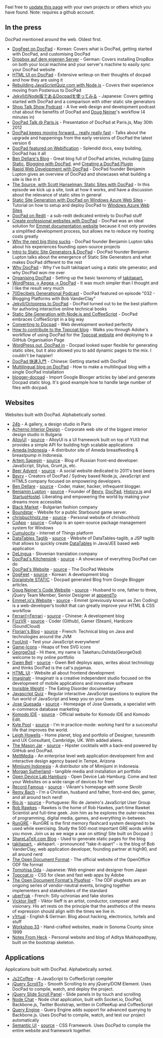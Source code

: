 Feel free to [update this page](https://github.com/docpad/documentation/edit/master/community/showcase.html.md) with your own projects or others which you have found. Note: requires a github account.


## In the press

DocPad mentioned around the web. Oldest first.

- [DogFeet on DocPad](http://dogfeet.github.com/articles/2011/docpad.html) - Korean: Covers what is DocPad, getting started with DocPad, and customising DocPad
- [Dropbox auf dem eigenen Server](http://maxhaesslein.de/blog/1329055694) - German: Covers installing DropBox on both your local machine and your server's machine to easily sync your DocPad website
- [HTML UI on DocPad](http://htmlui.com/blog/2011-08-01-site-templates-with-static-html-nodejs.html) - Extensive writeup on their thoughts of docpad and how they are using it
- [Rebuilding JavaScriptQuiz.com with Node.js](http://www.aaron-powell.com/javascript/rebuilding-javascript-quiz-in-nodejs) - Covers their experience moving from Posterous to DocPad
- [JekyllのNode版であるDocpadを使ってみる](http://tomohisaoda.com/posts/2012/using_docpad.html) - Japanese: Covers getting started with DocPad and a comparison with other static site generators
- [Shop Talk Show Podcast](http://shoptalkshow.com/episodes/010-with-doug-neiner/) - A live web design and development podcast chat about the benefits of DocPad and [Doug Neiner](http://code.dougneiner.com)'s workflow (4 minutes in)
- [DocPad Talk @ Paris.js](http://djebbz.github.com/docpad-paris-js/) - Presentation of DocPad at Paris.js, May 30th 2012
- [DocPad keeps moving forward... really really fast](http://ferrari.github.com/blog/2012-07-22-docpad-keep-forward.html) - Talks about the upgrade and happenings from the early versions of DocPad the latest version 6
- [DocPad featured on Webification](http://webification.com/create-awesome-websites-intuitively-docpad) - Splendid docs, easy building, DocPad has it all
- [Ben Dellare's Blog](http://www.delarre.net) - Great blog full of DocPad articles, including [Going Static](http://www.delarre.net/posts/going-static.html), [Blogging with DocPad](http://www.delarre.net/posts/blogging-with-docpad.html), and [Creating a DocPad Plugin](http://www.delarre.net/posts/creating-a-docpad-plugin.html)
- [Rapid Web Development with DocPad](https://vimeo.com/53755097) - DocPad founder Benjamin Lupton gives an overview of DocPad and showcases what building a site is like in it
- [The Source, with Scott Hanselman: Static Sites with DocPad](http://tekpub.com/shows/the_source/3) - In this episode we kick up a site, look at how it works, and have a discussion about the relevance of static sites in general
- [Static Site Generation with DocPad on Windows Azure Web Sites](http://blog.ntotten.com/2013/01/11/static-site-generation-with-docpad-on-windows-azure-web-sites/) - Tutorial on how to setup and deploy DocPad to [Windows Azure Web Sites](http://www.windowsazure.com/en-us/home/scenarios/web-sites/)
- [DocPad on Redit](http://www.reddit.com/r/docpad/) - a sub-redit dedicated entirely to DocPad stuff
- [Create professional websites with DocPad](http://emmet.io/blog/docpad/) - DocPad was an ideal solution for [Emmet documentation website](http://docs.emmet.io) because it not only provides a simplified development process, but allows me to reduce my hosting costs greatly
- [Why the next big thing sucks](https://www.youtube.com/watch?v=nt4Gt6-T8N0) - DocPad founder Benjamin Lupton talks about his experiences founding open-source projects
- [Intro to Static Site Generators & DocPad](https://www.youtube.com/watch?v=Zu1uhI0uT2o) - DocPad founder Benjamin Lupton talks about the emergence of Static Site Generators and what makes DocPad different to the rest
- [Why DocPad](http://takitapart.com/posts/why-docpad/) - Why I've built takitapart using a static site generator, and why DocPad won me over
- [Organising DocPad](http://takitapart.com/posts/organizing-docpad/) - Setting up the basic taxonomy of [takitapart.](http://takitapart.com)
- [WordPress → Aegea → DocPad](http://blog.sapegin.me/all/docpad) - It was much simpler than I thought and I like the result very much
- [70Decibels Generational Podcast](http://www.70decibels.com/generational/2013/4/27/032-blogging-platforms-with-bob-vanderclay.html) - DocPad featured on episode "032 - Blogging Platforms with Bob VanderClay"
- [Jekyll/Octopress to DocPad](http://blog.scriptybooks.com/from-jekyll-octopress-to-docpad/) - DocPad turned out to be the best platform for authoring interactive online technical books
- [Static Site Generation with Node.js and CoffeeScript](http://www.coffeescriptlove.com/2013/05/static-site-generation-with-nodejs-and.html) - DocPad embraces CoffeeScript in a big way
- [Converting to Docpad](http://fulljamesnet.herokuapp.com/articles/converting-to-docpad) - Web development worked perfectly
- [How to contribute to the Topcoat blog](http://vimeo.com/68060525) - Walks you through Adobe's workflow of using DocPad for the [Topcoat website](http://topcoat.io) and deploying to a GitHub Organisation Page
- [WordPress out, DocPad in](http://joefleming.net/posts/wordpress-out-docpad-in/) - Docpad looked super flexible for generating static sites, but it also allowed you to add dynamic pages to the mix. I couldn't be happier!
- [DocPad 快速入門](http://blog.faq-book.com/?p=7281) - Chinese: Getting started with DocPad
- [Multilingual blog on DocPad](http://blog.sapegin.me/all/multilingual-docpad) - How to make a multilingual blog with a single DocPad installation
- [blogger-docpad](https://github.com/dorajistyle/blogger-docpad) - Import Google Blooger articles by label and generate Docpad static blog. It's good example how to handle large number of files with docpad.

## Websites

Websites built with DocPad. Alphabetically sorted.

- [24b](http://www.24b.is) - A gallery, a design studio in Paris
- [Acherno Interior Design](http://acherno.com) - Corporate web site of the biggest interior design studio in Bulgaria
- [AlloyUI](http://alloyui.com) - [source](https://github.com/liferay/alloyui.com) - AlloyUI is a UI framework built on top of YUI3 that provides a simple API for building high scalable applications
- [Ameda Indonesia](http://ameda.co.id) - A distributor site of Ameda breastfeeding & breastpump in Indonesia.
- [Artem Sapegin](http://blog.sapegin.me) - [source](https://github.com/sapegin/blog.sapegin.me) - Blog of Russian front-end developer: JavaScript, Stylus, Grunt.js, etc.
- [Beer Advent](http://beeradvent.com) - [source](https://github.com/mattmcmanus/beeradvent.docpad) - A social website dedicated to 2011's best beers
- [Bevry](http://bevry.me) - Creators of DocPad / Sydney based Node.js, JavaScript and HTML5 company focused on empowering developers.
- [Ben Dellare](http://www.delarre.net) - [source](https://github.com/benjamind/delarre.docpad) - Coder, maker, hacker, infrequent blogger.
- [Benjamin Lupton](http://balupton.com) - [source](https://github.com/balupton/balupton.docpad) - Founder of [Bevry](http://bevry.me), [DocPad](http://docpad.org), [History.js](http://historyjs.net) and [StartupHostel](http://startuphostel.org). Liberating and empowering the world by making your dreams more accessible.
- [Black Market](http://blackmarket.bg) - Bulgarian fashion company
- [Boundstar](http://boundstar.com) - Website for a public Starbound game server.
- [chrisbuchholz.me](http://chrisbuchholz.me) - [source](https://github.com/ChrisBuchholz/chrisbuchholz.github.com) - Personal website of chrisbuchholz
- [CoApp](http://coapp.org) - [source](https://github.com/coapp/coapp.org) - CoApp is an open-source package management system for Windows
- [Cumulocity](https://cumulocity.com) - Internet of Things platform
- [DataTables Taglib](http://tduchateau.github.com/DataTables-taglib/) - [source](https://github.com/tduchateau/DataTables-taglib/tree/gh-pages) - Website of DataTables-taglib, a JSP taglib that allows to quickly create [DataTables](http://datatables.net) in Java/JEE based web application
- [DeLingua](http://www.delingua.si) - Slovenian translation company
- [DocPad's Kitchensink](http://docpad-kitchensink.herokuapp.com) - [source](https://github.com/bevry/kitchensink.docpad) - A showcase of everything DocPad can do
- [DocPad's Website](http://docpad.org) - [source](https://github.com/bevry/docpad-website) - The DocPad Website
- [DogFeet](http://dogfeet.github.com) - [source](https://github.com/dogfeet/dogfeet.docpad) - Korean: A development blog
- [Dorajistyle STATIC](http://dorajistyle.net) - Docpad generated Blog from Google Blogger articles.
- [Doug Neiner's Code Website](http://code.dougneiner.com) - [source](https://github.com/dcneiner/dougneiner.docpad) - Husband to one, father to three, jQuery Team Member, Senior Designer at [appendTo](http://appendto.com)
- [Emmet.io's Website](http://emmet.io) - [source](https://github.com/emmetio/emmet-docs/) - Emmet (previously known as Zen Coding) is a web-developer’s toolkit that can greatly improve your HTML & CSS workflow
- [Ferrari!=Ferrari](http://ferrari.github.com) - [source](https://github.com/Ferrari/ferrari.docpad) - Chinese: A development blog
- [FizzVR](http://fizzvr.github.io/) - [source](https://github.com/fizzvr/vr-web) - Coder (Github), Gamer (Steam), Hardcore (SoundCloud)
- [Florian's Blog](http://blog.boulay.eu) - [source](https://github.com/fboulay/website) - French: Technical blog on Java and technologies around the JVM
- [FooUnit](http://foounit.org) - Test your JavaScript everywhere!
- [Game-Icons](http://game-icons.net) - Heaps of free SVG icons
- [GeorgeOsd](http://george-osd-site.cloudfoundry.com)	- Hi there, my name is Takeharu.Oshida(GeorgeOsd)
welcome to my online portfolio
- [Gwen Bell](http://gwenbell.com) - [source](https://github.com/gwenbell/docpad.gwenbell.com) - Gwen Bell deploys apps, writes about technology and thinks DocPad is the cat's pyjamas.
- [HTML UI](http://htmlui.com/index.html) - Website all about frontend development
- [Imaginatr](http://www.imaginatr.com) - Imaginatr is a creative independent studio focused on the development of mobile applications and innovative software
- [Invisible Weight](http://invisibleweight.com) - The Eating Disorder documentary
- [Javascript Quiz](http://javascriptquiz.com) - Regular interactive JavaScript questions to explore the fun world of JavaScript and keep you on your toes
- [Jose Quesada](http://josequesada.com) - [source](https://github.com/quesada/josequesada.docpad) - Homepage of Jose Quesada, a specialist with e-commerce database marketing
- [Komodo IDE](http://komodoide.com) - [source](https://github.com/Komodo/komodo-website) - Official website for Komodo IDE and Komodo Edit.
- [Kyle Pool](http://kylpo.com) - [source](https://github.com/kylpo/kylpo.com) - I'm in practice-mode: working hard for a successful life that improves the world.
- [Leigh Howells](http://leighhowells.com) - Home planet, blog and portfolio of Designer, tunesmith and UX Consultant, Cambridge, UK.  With added aliens. 
- [The Mason Jar](http://www.the-mason-jar.com) - [source](https://github.com/the-mason-jar/www-the-mason-jar) - Hipster cocktails with a back-end powered by GitHub and DocPad.
- [MeltMedia](http://meltmedia.com) - An enterprise level web application development firm and interactive design agency based in Tempe, Arizona
- [Mimijumi Indonesia](http://mimijumi.co.id) - A distributor site of Mimijumi in Indonesia.
- [Morgan Sutherland](http://msutherl.net) - tangible media and installation art portfolio
- [Open Device Lab Hamburg](http://hamburg.opendevicelab.de) - Open Device Lab Hamburg. Come and test your Websites on a wide range of devices for free!
- [Record Famous](http://recordfamous.com) - [source](https://github.com/recordfamous/recordfamous.com) - Vikram's homepage with some Skrollr
- [Remy Bach](http://remy.bach.me.uk) - I'm a Christian, husband and father, front-end dev, gamer, and all around tech nerd!
- [Rio.js](http://www.riojs.org) - [source](https://github.com/zenorocha/riojs-website/) - Portuguese: Rio de Janeiro's JavaScript User Group
- [Rob Rawkes](http://rawkes.com) - Rawkes is the home of Rob Hawkes, part-time Rawket Scientist and full-time geek. Join him as he explores the outer-reaches of programming, digital media, games, and everything in-between.
- [RunGRE](http://rungre.com) - RunGRE is the first memory flashcard system designed to be used while exercising. Study the 500 most important GRE words while you move. Join us as we wage a war on sitting! Site built on Docpad :)
- [ShareLaTeX.com Blog](https://www.sharelatex.com/blog/) - Used to generate static pages for the blog
- [takitapart.](http://takitapart.com) - akitapart. - pronounced "take-it-apart" - is the blog of Bob VanderClay, web application developer, founding partner at high90, and all around nerd
- [The Open Document Format](http://www.opendocumentformat.org) - The official website of the OpenOffice ODF file format
- [Tomohisa Oda](http://tomohisaoda.com) - Japanese: Web engineer and designer from Japan
- [Topcoat.io](http://topcoat.io) - CSS for clean and fast web apps by Adobe
- [The Open Document Format's Plugfest](http://www.odfplugfest.org) - The ODF plugfests are an ongoing series of vendor-neutral events, bringing together implementers and stakeholders of the standard
- [uberFrak](http://uberfrak.com) - French: Silly uchronias and fake stories
- [Vicktor Ilieff](http://www.viktorilieff.com) - Viktor Ilieff is an artist, conductor, composer and visionary. His art rests on the principle that the aesthetics of the means of expression should align with the times we live in.
- [v1rtual](http://v1rtual.net) - English & German: Blog about hacking, electronics, turtels and stuff
- [Workshop 33](http://www.workshop33.com) - Hand-crafted websites, made in Sonoma County since 1999
- [Notes From Heck](http://adityamukho.com) - Personal website and blog of Aditya Mukhopadhyay, built on the bootstrap skeleton.


## Applications

Applications built with DocPad. Alphabetically sorted.

- [Js2Coffee](https://github.com/rstacruz/js2coffee) - A JavaScript to CoffeeScript compiler
- [jQuery ScrollTo](http://balupton.github.io/jquery-scrollto/) - Smooth Scrolling to any jQuery/DOM Element. Uses DocPad to compile, watch, and deploy the project.
- [jQuery Slide Scroll Panel](http://bevry.github.io/jquery-slidescrollpanel/) - Slide panels in by touch and scrolling
- [Node Chat](https://github.com/balupton/nodechat.docpad) - Node chat application, built with Socket.io, DocPad, Backbone.js, Twitter Bootstrap, written in CoffeeKup and CoffeeScript
- [Query Engine](https://github.com/bevry/query-engine) - Query Engine adds support for advanced querying to Backbone.js. Uses DocPad to compile, watch, and test our project automatically
- [Semantic UI](http://semantic-ui.com) - [source](https://github.com/Semantic-Org/Semantic-UI) - CSS Framework. Uses DocPad to compile the entire website and framework together.
